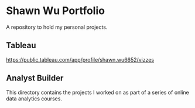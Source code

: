 # Shawn Wu Portfolio

A repository to hold my personal projects.


## Tableau
https://public.tableau.com/app/profile/shawn.wu6652/vizzes

## Analyst Builder
This directory contains the projects I worked on as part of a series of online data analytics courses.
